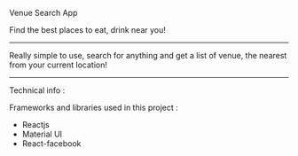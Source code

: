 Venue Search App

Find the best places to eat, drink near you!

-------------------------------------------------

Really simple to use, search for anything and get a list of venue, the nearest from your current location!

-------------------------------------------------

Technical info : 

Frameworks and libraries used in this project : 

- Reactjs
- Material UI
- React-facebook